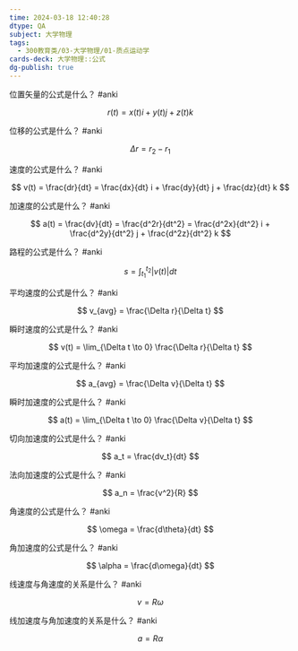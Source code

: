 ```yaml
---
time: 2024-03-18 12:40:28
dtype: QA
subject: 大学物理
tags:
  - 300教育类/03-大学物理/01-质点运动学
cards-deck: 大学物理::公式
dg-publish: true
---
```


位置矢量的公式是什么？ #anki

$$ r(t) = x(t)i + y(t)j + z(t)k $$

位移的公式是什么？ #anki

$$ \Delta r = r_2 - r_1 $$

速度的公式是什么？ #anki

$$ v(t) = \frac{dr}{dt} = \frac{dx}{dt} i + \frac{dy}{dt} j + \frac{dz}{dt} k $$

加速度的公式是什么？ #anki

$$ a(t) = \frac{dv}{dt} = \frac{d^2r}{dt^2} = \frac{d^2x}{dt^2} i + \frac{d^2y}{dt^2} j + \frac{d^2z}{dt^2} k $$

路程的公式是什么？ #anki

$$ s = \int^{t_2}_{t_1} |v(t)| dt $$

平均速度的公式是什么？ #anki

$$ v_{avg} = \frac{\Delta r}{\Delta t} $$

瞬时速度的公式是什么？ #anki

$$ v(t) = \lim_{\Delta t \to 0} \frac{\Delta r}{\Delta t} $$

平均加速度的公式是什么？ #anki

$$ a_{avg} = \frac{\Delta v}{\Delta t} $$

瞬时加速度的公式是什么？ #anki

$$ a(t) = \lim_{\Delta t \to 0} \frac{\Delta v}{\Delta t} $$

切向加速度的公式是什么？ #anki

$$ a_t = \frac{dv_t}{dt} $$

法向加速度的公式是什么？ #anki

$$ a_n = \frac{v^2}{R} $$

角速度的公式是什么？ #anki

$$ \omega = \frac{d\theta}{dt} $$

角加速度的公式是什么？ #anki

$$ \alpha = \frac{d\omega}{dt} $$

线速度与角速度的关系是什么？ #anki

$$ v = R\omega $$

线加速度与角加速度的关系是什么？ #anki

$$ a = R\alpha $$

